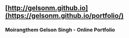 ## [http://gelsonm.github.io](https://gelsonm.github.io/portfolio/)


### Moirangthem Gelson Singh - Online Portfolio

